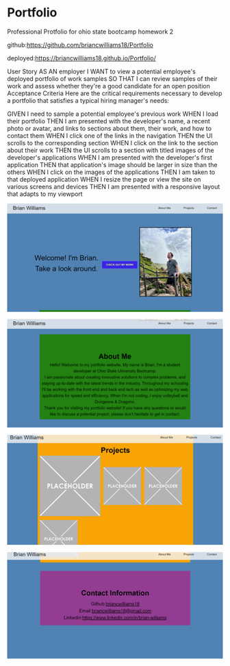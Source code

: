 # Portfolio
Professional Protfolio for ohio state bootcamp homework 2

github:https://github.com/briancwilliams18/Portfolio

deployed:https://briancwilliams18.github.io/Portfolio/

User Story
AS AN employer
I WANT to view a potential employee's deployed portfolio of work samples
SO THAT I can review samples of their work and assess whether they're a good candidate for an open position
Acceptance Criteria
Here are the critical requirements necessary to develop a portfolio that satisfies a typical hiring manager's needs:

GIVEN I need to sample a potential employee's previous work
WHEN I load their portfolio
THEN I am presented with the developer's name, a recent photo or avatar, and links to sections about them, their work, and how to contact them
WHEN I click one of the links in the navigation
THEN the UI scrolls to the corresponding section
WHEN I click on the link to the section about their work
THEN the UI scrolls to a section with titled images of the developer's applications
WHEN I am presented with the developer's first application
THEN that application's image should be larger in size than the others
WHEN I click on the images of the applications
THEN I am taken to that deployed application
WHEN I resize the page or view the site on various screens and devices
THEN I am presented with a responsive layout that adapts to my viewport



![website screenshot](https://github.com/briancwilliams18/Portfolio/blob/6149fc96cbaed884c00d28e67ea616096e803c3f/assets/Screenshot%202023-05-04%20180657.png)

![website screenshot](https://github.com/briancwilliams18/Portfolio/blob/6149fc96cbaed884c00d28e67ea616096e803c3f/assets/Screenshot%202023-05-04%20180712.png)

![website screenshot](https://github.com/briancwilliams18/Portfolio/blob/6149fc96cbaed884c00d28e67ea616096e803c3f/assets/Screenshot%202023-05-04%20180724.png)

![website screenshot](https://github.com/briancwilliams18/Portfolio/blob/6149fc96cbaed884c00d28e67ea616096e803c3f/assets/Screenshot%202023-05-04%20180736.png)